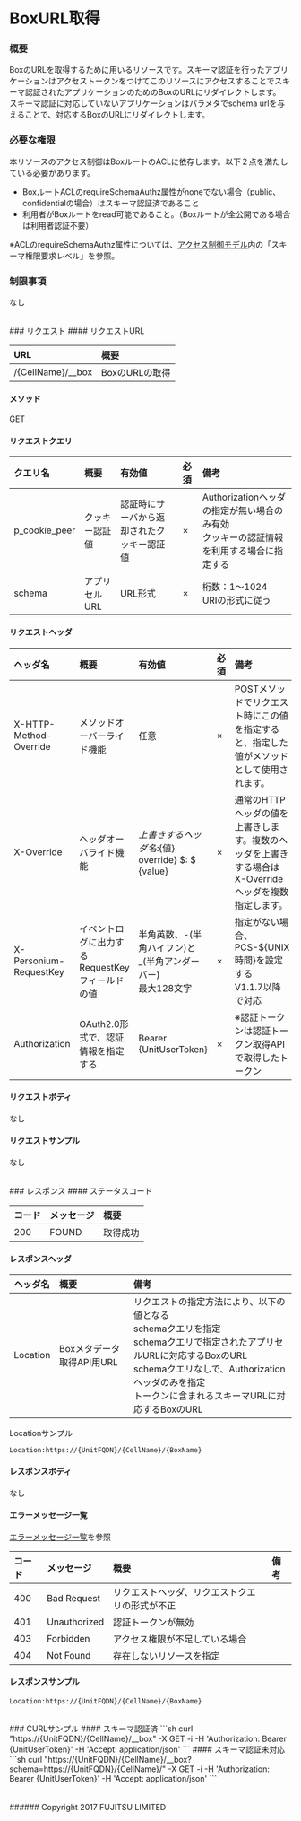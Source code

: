 # BoxURL取得
### 概要
BoxのURLを取得するために用いるリソースです。スキーマ認証を行ったアプリケーションはアクセストークンをつけてこのリソースにアクセスすることでスキーマ認証されたアプリケーションのためのBoxのURLにリダイレクトします。  
スキーマ認証に対応していないアプリケーションはパラメタでschema urlを与えることで、対応するBoxのURLにリダイレクトします。

### 必要な権限
本リソースのアクセス制御はBoxルートのACLに依存します。以下２点を満たしている必要があります。
* BoxルートACLのrequireSchemaAuthz属性がnoneでない場合（public、confidentialの場合）はスキーマ認証済であること
* 利用者がBoxルートをread可能であること。（Boxルートが全公開である場合は利用者認証不要）

※ACLのrequireSchemaAuthz属性については、[アクセス制御モデル](../../user_guide/002_Access_Control.html)内の「スキーマ権限要求レベル」を参照。

### 制限事項
なし

<br>
### リクエスト
#### リクエストURL

|URL<br>|概要<br>|
|:--|:--|
|/{CellName}/__box<br>|BoxのURLの取得<br>|
#### メソッド
GET

#### リクエストクエリ

|クエリ名<br>|概要<br>|有効値<br>|必須<br>|備考<br>|
|:--|:--|:--|:--|:--|
|p_cookie_peer<br>|クッキー認証値<br>|認証時にサーバから返却されたクッキー認証値<br>|×<br>|Authorizationヘッダの指定が無い場合のみ有効<br>クッキーの認証情報を利用する場合に指定する<br>|
|schema<br>|アプリセルURL<br>|URL形式<br>|×<br>|桁数：1&#65374;1024<br>URIの形式に従う<br>|


#### リクエストヘッダ

|ヘッダ名<br>|概要<br>|有効値<br>|必須<br>|備考<br>|
|:--|:--|:--|:--|:--|
|X-HTTP-Method-Override<br>|メソッドオーバーライド機能<br>|任意<br>|×<br>|POSTメソッドでリクエスト時にこの値を指定すると、指定した値がメソッドとして使用されます。<br>|
|X-Override<br>|ヘッダオーバライド機能<br>|${上書きするヘッダ名}:${値}  override} $: $ {value}<br>|×<br>|通常のHTTPヘッダの値を上書きします。複数のヘッダを上書きする場合はX-Overrideヘッダを複数指定します。<br>|
|X-Personium-RequestKey<br>|イベントログに出力するRequestKeyフィールドの値<br>|半角英数、-(半角ハイフン)と_(半角アンダーバー)<br>最大128文字<br>|×<br>|指定がない場合、PCS-${UNIX時間}を設定する<br>V1.1.7以降で対応<br>|
|Authorization<br>|OAuth2.0形式で、認証情報を指定する<br>|Bearer {UnitUserToken}<br>|×<br>|※認証トークンは認証トークン取得APIで取得したトークン<br>|
#### リクエストボディ
なし

#### リクエストサンプル
なし

<br>
### レスポンス
#### ステータスコード

|コード<br>|メッセージ<br>|概要<br>|
|:--|:--|:--|
|200<br>|FOUND<br>|取得成功<br>|
#### レスポンスヘッダ

|ヘッダ名<br>|概要<br>|備考<br>|
|:--|:--|:--|
|Location<br>|Boxメタデータ取得API用URL<br>|リクエストの指定方法により、以下の値となる<br>schemaクエリを指定<br>schemaクエリで指定されたアプリセルURLに対応するBoxのURL<br>schemaクエリなしで、Authorizationヘッダのみを指定<br>トークンに含まれるスキーマURLに対応するBoxのURL<br>|
Locationサンプル
```
Location:https://{UnitFQDN}/{CellName}/{BoxName}
```

#### レスポンスボディ
なし

#### エラーメッセージ一覧
[エラーメッセージ一覧](004_Error_Messages.html)を参照

|コード<br>|メッセージ<br>|概要<br>|備考<br>|
|:--|:--|:--|:--|
|400<br>|Bad Request<br>|リクエストヘッダ、リクエストクエリの形式が不正<br>| <br>|
|401<br>|Unauthorized<br>|認証トークンが無効<br>| <br>|
|403<br>|Forbidden<br>|アクセス権限が不足している場合<br>| <br>|
|404<br>|Not Found<br>|存在しないリソースを指定<br>| <br>

#### レスポンスサンプル
```
Location:https://{UnitFQDN}/{CellName}/{BoxName}
```
<br>
### CURLサンプル
#### スキーマ認証済
```sh
curl "https://{UnitFQDN}/{CellName}/__box" -X GET -i -H 'Authorization: Bearer {UnitUserToken}' -H 'Accept: application/json'
```
#### スキーマ認証未対応
```sh
curl "https://{UnitFQDN}/{CellName}/__box?schema=https://{UnitFQDN}/{CellName}/" -X GET -i -H 'Authorization: Bearer {UnitUserToken}' -H 'Accept: application/json'
```
<br>
<br>
<br>
###### Copyright 2017    FUJITSU LIMITED
